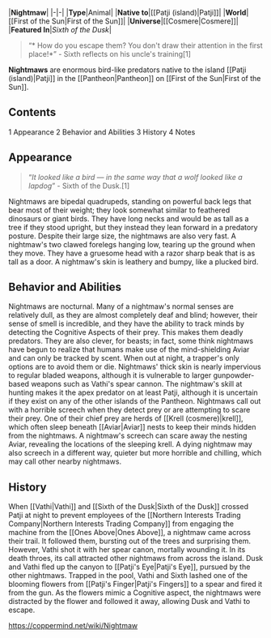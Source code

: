 |**Nightmaw**|
|-|-|
|**Type**|Animal|
|**Native to**|[[Patji (island)\|Patji]]|
|**World**|[[First of the Sun\|First of the Sun]]|
|**Universe**|[[Cosmere\|Cosmere]]|
|**Featured In**|*Sixth of the Dusk*|

>“* How do you escape them? You don't draw their attention in the first place!*”
\- Sixth reflects on his uncle's training[1]


**Nightmaws** are enormous bird-like predators native to the island [[Patji (island)\|Patji]] in the [[Pantheon\|Pantheon]] on [[First of the Sun\|First of the Sun]].

## Contents

1 Appearance
2 Behavior and Abilities
3 History
4 Notes


## Appearance
>“*It looked like a bird — in the same way that a wolf looked like a lapdog*”
\- Sixth of the Dusk.[1]


Nightmaws are bipedal quadrupeds, standing on powerful back legs that bear most of their weight; they look somewhat similar to feathered dinosaurs or giant birds. They have long necks and would be as tall as a tree if they stood upright, but they instead they lean forward in a predatory posture. Despite their large size, the nightmaws are also very fast. A nightmaw's two clawed forelegs hanging low, tearing up the ground when they move. They have a gruesome head with a razor sharp beak that is as tall as a door. A nightmaw's skin is leathery and bumpy, like a plucked bird.

## Behavior and Abilities
Nightmaws are nocturnal. Many of a nightmaw's normal senses are relatively dull, as they are almost completely deaf and blind; however, their sense of smell is incredible, and they have the ability to track minds by detecting the Cognitive Aspects of their prey. This makes them deadly predators. They are also clever, for beasts; in fact, some think nightmaws have begun to realize that humans make use of the mind-shielding Aviar and can only be tracked by scent.
When out at night, a trapper's only options are to avoid them or die. Nightmaws' thick skin is nearly impervious to regular bladed weapons, although it is vulnerable to larger gunpowder-based weapons such as Vathi's spear cannon. The nightmaw's skill at hunting makes it the apex predator on at least Patji, although it is uncertain if they exist on any of the other islands of the Pantheon.
Nightmaws call out with a horrible screech when they detect prey or are attempting to scare their prey. One of their chief prey are herds of [[Krell (cosmere)\|krell]], which often sleep beneath [[Aviar\|Aviar]] nests to keep their minds hidden from the nightmaws. A nightmaw's screech can scare away the nesting Aviar, revealing the locations of the sleeping krell. A dying nightmaw may also screech in a different way, quieter but more horrible and chilling, which may call other nearby nightmaws.

## History
When [[Vathi\|Vathi]] and [[Sixth of the Dusk\|Sixth of the Dusk]] crossed Patji at night to prevent employees of the [[Northern Interests Trading Company\|Northern Interests Trading Company]] from engaging the machine from the [[Ones Above\|Ones Above]], a nightmaw came across their trail. It followed them, bursting out of the trees and surprising them. However, Vathi shot it with her spear canon, mortally wounding it. In its death throes, its call attracted other nightmaws from across the island. Dusk and Vathi fled up the canyon to [[Patji's Eye\|Patji's Eye]], pursued by the other nightmaws. Trapped in the pool, Vathi and Sixth lashed one of the blooming flowers from [[Patji's Finger\|Patji's Fingers]] to a spear and fired it from the gun. As the flowers mimic a Cognitive aspect, the nightmaws were distracted by the flower and followed it away, allowing Dusk and Vathi to escape.



https://coppermind.net/wiki/Nightmaw